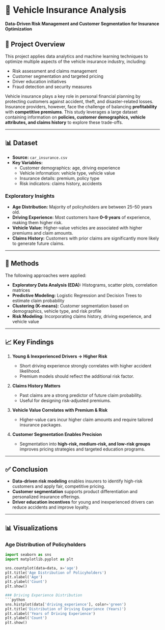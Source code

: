 # 🚗 Vehicle Insurance Analysis  
**Data-Driven Risk Management and Customer Segmentation for Insurance Optimization**

## 📌 Project Overview
This project applies data analytics and machine learning techniques to optimize multiple aspects of the vehicle insurance industry, including:  
- Risk assessment and claims management  
- Customer segmentation and targeted pricing  
- Driver education initiatives  
- Fraud detection and security measures  

Vehicle insurance plays a key role in personal financial planning by protecting customers against accident, theft, and disaster-related losses. Insurance providers, however, face the challenge of balancing **profitability** with **competitive premiums**. This study leverages a large dataset containing information on **policies, customer demographics, vehicle attributes, and claims history** to explore these trade-offs.

---

## 📊 Dataset
- **Source:** `car_insurance.csv`  
- **Key Variables:**  
  - Customer demographics: age, driving experience  
  - Vehicle information: vehicle type, vehicle value  
  - Insurance details: premium, policy type  
  - Risk indicators: claims history, accidents  

### Exploratory Insights
- **Age Distribution:** Majority of policyholders are between 25–50 years old.  
- **Driving Experience:** Most customers have **0–9 years** of experience, making them higher risk.  
- **Vehicle Value:** Higher-value vehicles are associated with higher premiums and claim amounts.  
- **Claims History:** Customers with prior claims are significantly more likely to generate future claims.  

---

## 🔬 Methods
The following approaches were applied:  
- **Exploratory Data Analysis (EDA):** Histograms, scatter plots, correlation matrices  
- **Predictive Modeling:** Logistic Regression and Decision Trees to estimate claim probability  
- **Clustering (K-means):** Customer segmentation based on demographics, vehicle type, and risk profile  
- **Risk Modeling:** Incorporating claims history, driving experience, and vehicle value  

---

## 📈 Key Findings
1. **Young & Inexperienced Drivers → Higher Risk**  
   - Short driving experience strongly correlates with higher accident likelihood.  
   - Premium models should reflect the additional risk factor.  

2. **Claims History Matters**  
   - Past claims are a strong predictor of future claim probability.  
   - Useful for designing risk-adjusted premiums.  

3. **Vehicle Value Correlates with Premium & Risk**  
   - Higher-value cars incur higher claim amounts and require tailored insurance packages.  

4. **Customer Segmentation Enables Precision**  
   - Segmentation into **high-risk, medium-risk, and low-risk groups** improves pricing strategies and targeted education programs.  

---

## ✅ Conclusion
- **Data-driven risk modeling** enables insurers to identify high-risk customers and apply fair, competitive pricing.  
- **Customer segmentation** supports product differentiation and personalized insurance offerings.  
- **Driver education incentives** for young and inexperienced drivers can reduce accidents and improve loyalty.  

---

## 📊 Visualizations

### Age Distribution of Policyholders
```python
import seaborn as sns
import matplotlib.pyplot as plt

sns.countplot(data=data, x='age')
plt.title('Age Distribution of Policyholders')
plt.xlabel('Age')
plt.ylabel('Count')
plt.show()

### Driving Experience Distribution
```python
sns.histplot(data['driving_experience'], color='green')
plt.title('Distribution of Driving Experience (Years)')
plt.xlabel('Years of Driving Experience')
plt.ylabel('Count')
plt.show()

